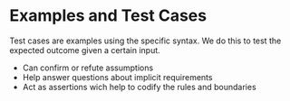 # Examples and Test Cases

Test cases are examples using the specific syntax. We do this to test the expected outcome given a certain input.

- Can confirm or refute assumptions
- Help answer questions about implicit requirements
- Act as assertions wich help to codify the rules and boundaries
